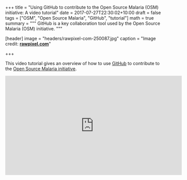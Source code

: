 +++
title = "Using GitHub to contribute to the Open Source Malaria (OSM) initiative: A video tutorial"
date = 2017-07-27T22:30:02+10:00
draft = false
tags = ["OSM", "Open Source Malaria", "GitHub", "tutorial"]
math = true
summary = """
GitHub is a key collaboration tool used by the Open Source Malaria (OSM) initiative.
"""

[header]
image = "headers/rawpixel-com-250087.jpg"
caption = "Image credit: [**rawpixel.com**](https://unsplash.com/@rawpixel?utm_medium=referral&utm_campaign=photographer-credit&utm_content=creditBadge)"

+++

This video tutorial gives an overview of how to use [GitHub](https://github.com/) to contribute to the [Open Source Malaria initiative](http://opensourcemalaria.org/).

<iframe width="560" height="315" src="https://www.youtube.com/embed/EK1kxajBfEQ" frameborder="0" allowfullscreen></iframe>
